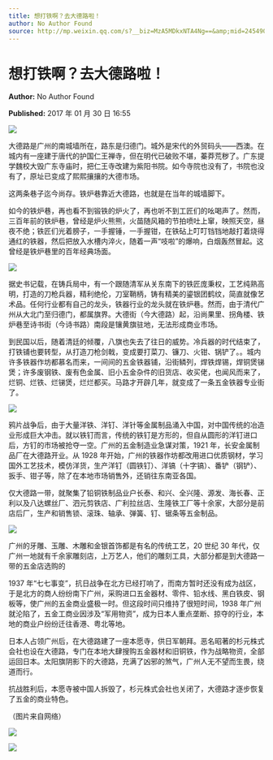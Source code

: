 ```yaml
---
title: 想打铁啊？去大德路啦！
author: No Author Found
source: http://mp.weixin.qq.com/s?__biz=MzA5MDkxNTA4Ng==&amp;mid=2454905337&amp;idx=1&amp;sn=3ac893ea7325c3e441577e9b935a568f&amp;chksm=87a22998b0d5a08e6ae285e228b8972fd0879f49d1356cd97de3b9726f414ef48007b690359b#rd
---
```


# 想打铁啊？去大德路啦！

**Author:** No Author Found

**Published:** 2017 年 01 月 30 日 16:55

![](http://mmbiz.qpic.cn/mmbiz_jpg/PJWG74pLsMY6VjSs8icl92DouG8adAGS0ibIkmicA6dYrXchQel1ic3LTtD572I9r9sbW2tOnBvpibgicAXRcdc4p5aA/0?wx_fmt=jpeg)

大德路是广州的南城墙所在，路东是归德门。城外是宋代的外贸码头——西澳。在城内有一座建于唐代的护国仁王禅寺，但在明代已破败不堪，蓁莽荒秽了。广东提学魏校大毁广东寺庙时，把仁王寺改建为紫阳书院。如今寺院也没有了，书院也没有了，原址已变成了熙熙攘攘的大德市场。

这两条巷子迄今尚存。铁炉巷靠近大德路，也就是在当年的城墙脚下。

如今的铁炉巷，再也看不到锻铁的炉火了，再也听不到工匠们的吆喝声了。然而，三百年前的铁炉巷，曾经是炉火熊熊，火苗随风箱的节拍喷吐上窜，映照天空，昼夜不绝；铁匠们光着膀子，一手握锤，一手握钳，在铁砧上叮叮铛铛地敲打着烧得通红的铁器，然后把放入水槽内淬火，随着一声“吱啦”的爆响，白烟轰然冒起。这曾经是铁炉巷里的百年经典场面。

![](http://mmbiz.qpic.cn/mmbiz_jpg/PJWG74pLsMYWVlC8TxYYv9e6yduMJCHje0yQpng3qPqYZGiaAVdDwTZ2kgQ8yCgc2SrHVHrohU6t8nR8gCVwgjA/0?wx_fmt=jpeg)

据史书记载，在铸兵局中，有一个跟随清军从关东南下的铁匠庞秉权，工艺纯熟高明，打造的刀枪兵器，精利绝伦，刀室鞘柄，铸有精美的鎏银团鹤纹，简直就像艺术品。任何行业都有自己的龙头，铁器行业的龙头就在铁炉巷。然而，由于清代广州从大北门至归德门，都属旗界。大德街（今大德路）起，沿尚果里、拐角楼、铁炉巷至诗书街（今诗书路）南段是镶黄旗驻地，无法形成商业市场。

到民国以后，随着清廷的倾覆，八旗也失去了往日的威势。冷兵器的时代结束了，打铁铺也要转型，从打造刀枪剑戟，变成要打菜刀、镰刀、火钳、锅铲了。。城内许多铁器作坊都慕名而来，一间间的五金铁器铺，沿街鳞列，焊铁焊锡，焊铜煲锑煲；许多废钢铁、废有色金属、旧小五金杂件的旧货店、收买佬，也闻风而来了，烂铜、烂铁、烂锑煲，烂烂都买。马路才开辟几年，就变成了一条五金铁器专业街了。

![](http://mmbiz.qpic.cn/mmbiz_jpg/PJWG74pLsMYWVlC8TxYYv9e6yduMJCHjW13VkTjqNZPpQalxl47wjn9A0MKBVSKP5tOviaXdZDtUTlJ4qoicMQgA/0?wx_fmt=jpeg)

鸦片战争后，由于大量洋铁、洋钉、洋针等金属制品涌入中国，对中国传统的冶造业形成巨大冲击。就以铁钉而言，传统的铁钉是方形的，但自从圆形的洋钉进口后，方钉的市场被抢夺一空。广州的五金制造业急谋对策，1921 年，长安金属制品厂在大德路开业。从 1928 年开始，广州的铁器作坊都改用进口优质钢材，学习国外工艺技术，模仿洋货，生产洋钉（圆铁钉）、洋镐（十字镐）、番铲（钢铲）、扳手、钳子等，除了在本地市场销售外，还销往东南亚各国。

仅大德路一带，就聚集了铅铜铁制品业户长泰、和兴、全兴隆、源发、海长春、正利以及八达螺丝厂、泗元剪铁店、广利拉丝店、生隆铁工厂等十余家，大部分是前店后厂，生产和销售锁、滚珠、轴承、弹簧、钉、锯条等五金制品。

![](http://mmbiz.qpic.cn/mmbiz_jpg/PJWG74pLsMYWVlC8TxYYv9e6yduMJCHjC9d0DK1ygSDvEicOykYibEk3hq57yHWP3Fo7nczmr7vJfvSvjHt6FJhQ/0?wx_fmt=jpeg)

广州的牙雕、玉雕、木雕和金银首饰都是有名的传统工艺，20 世纪 30 年代，仅广州一地就有千余家雕刻店，上万艺人，他们的雕刻工具，大部分都是到大德路一带的五金店选购的

1937 年“七七事变”，抗日战争在北方已经打响了，而南方暂时还没有成为战区，于是北方的商人纷纷南下广州，采购进口五金器材、零件、铅水线、黑白铁皮、钢板等，使广州的五金商业盛极一时。但这段时间只维持了很短时间，1938 年广州就沦陷了，五金工商业因涉及“军用物资”，成为日本人重点垄断、掠夺的行业，本地的商业户纷纷迁往香港、粤北等地。

日本人占领广州后，在大德路建了一座本愿寺，供日军朝拜。恶名昭著的杉元株式会社也设在大德路，专门在本地大肆搜购五金器材和旧铜铁，作为战略物资，全部运回日本。太阳旗阴影下的大德路，充满了凶邪的煞气，广州人无不望而生畏，绕道而行。

抗战胜利后，本愿寺被中国人拆毁了，杉元株式会社也关闭了，大德路才逐步恢复了五金的商业特色。

（图片来自网络）

![](http://mmbiz.qpic.cn/mmbiz_gif/PJWG74pLsMYf2b50xFTbTsibmjv5gNVOx0WJKjAxnCMLPMTc6Ofg5xtQ4IbdOME8K4hNfnWUtQcdJXBQRWvkCwg/0?wx_fmt=gif)

![](http://mmbiz.qpic.cn/mmbiz_gif/PJWG74pLsMYf2b50xFTbTsibmjv5gNVOx0WJKjAxnCMLPMTc6Ofg5xtQ4IbdOME8K4hNfnWUtQcdJXBQRWvkCwg/0?wx_fmt=gif)
